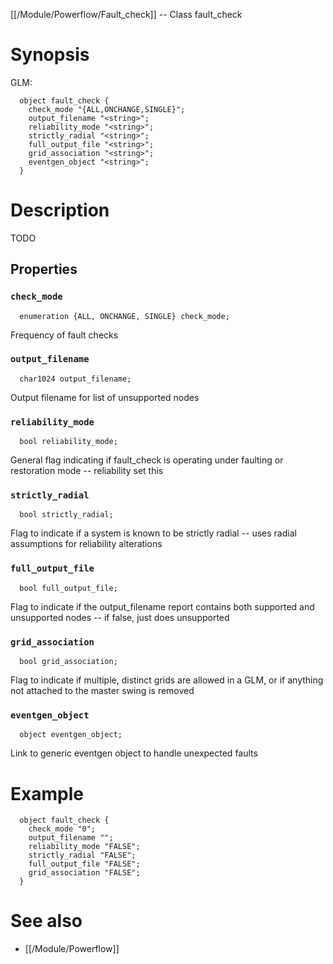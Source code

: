 [[/Module/Powerflow/Fault_check]] -- Class fault_check

# Synopsis

GLM:

~~~
  object fault_check {
    check_mode "{ALL,ONCHANGE,SINGLE}";
    output_filename "<string>";
    reliability_mode "<string>";
    strictly_radial "<string>";
    full_output_file "<string>";
    grid_association "<string>";
    eventgen_object "<string>";
  }
~~~

# Description

TODO

## Properties

### `check_mode`

~~~
  enumeration {ALL, ONCHANGE, SINGLE} check_mode;
~~~

Frequency of fault checks

### `output_filename`

~~~
  char1024 output_filename;
~~~

Output filename for list of unsupported nodes

### `reliability_mode`

~~~
  bool reliability_mode;
~~~

General flag indicating if fault_check is operating under faulting or restoration mode -- reliability set this

### `strictly_radial`

~~~
  bool strictly_radial;
~~~

Flag to indicate if a system is known to be strictly radial -- uses radial assumptions for reliability alterations

### `full_output_file`

~~~
  bool full_output_file;
~~~

Flag to indicate if the output_filename report contains both supported and unsupported nodes -- if false, just does unsupported

### `grid_association`

~~~
  bool grid_association;
~~~

Flag to indicate if multiple, distinct grids are allowed in a GLM, or if anything not attached to the master swing is removed

### `eventgen_object`

~~~
  object eventgen_object;
~~~

Link to generic eventgen object to handle unexpected faults

# Example

~~~
  object fault_check {
    check_mode "0";
    output_filename "";
    reliability_mode "FALSE";
    strictly_radial "FALSE";
    full_output_file "FALSE";
    grid_association "FALSE";
  }
~~~

# See also

* [[/Module/Powerflow]]

